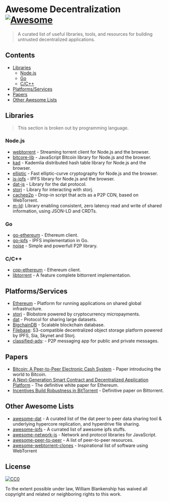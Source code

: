 # Awesome Decentralization [![Awesome](https://cdn.rawgit.com/sindresorhus/awesome/d7305f38d29fed78fa85652e3a63e154dd8e8829/media/badge.svg)](https://github.com/sindresorhus/awesome)

> A curated list of useful libraries, tools, and resources for building untrusted decentralized applications.

## Contents

- [Libraries](#libraries)
  - [Node.js](#nodejs)
  - [Go](#go)
  - [C/C++](#cc)
- [Platforms/Services](#platformsservices)
- [Papers](#papers)
- [Other Awesome Lists](#other-awesome-lists)
  

## Libraries

> This section is broken out by programming language.

### Node.js

* [webtorrent](https://github.com/feross/webtorrent) - Streaming torrent client for Node.js and the browser.
* [bitcore-lib](https://github.com/bitpay/bitcore-lib) - JavaScript Bitcoin library for Node.js and the browser.
* [kad](https://github.com/kadtools/kad) - Kademlia distributed hash table library for Node.js and the browser.
* [elliptic](https://github.com/indutny/elliptic) - Fast elliptic-curve cryptography for Node.js and the browser.
* [js-ipfs](https://github.com/ipfs/js-ipfs) - IPFS library for Node.js and the browser.
* [dat-js](https://github.com/joehand/dat-js) - Library for the dat protocol.
* [storj](https://github.com/storj/core) - Library for interacting with storj.
* [cachep2p](http://www.cachep2p.com/) - Drop-in script that acts as a P2P CDN, based on WebTorrent.
* [m-ld](https://m-ld.org/): Library enabling consistent, zero latency read and write of shared information, using JSON-LD and CRDTs.

### Go

* [go-ethereum](https://github.com/ethereum/go-ethereum) - Ethereum client.
* [go-ipfs](https://github.com/ipfs/go-ipfs) - IPFS implementation in Go.
* [noise](https://github.com/perlin-network/noise) - Simple and powerfull P2P library.

### C/C++

* [cpp-ethereum](https://github.com/ethereum/cpp-ethereum) - Ethereum client.
* [libtorrent](http://www.libtorrent.org/) - A feature complete bittorrent implementation.

## Platforms/Services

* [Ethereum](https://www.ethereum.org/) - Platform for running applications on shared global infrastructure.
* [storj](https://storj.io) - Blobstore powered by cryptocurrency micropayments.
* [dat](https://dat-data.com) - Protocol for sharing large datasets.
* [BigchainDB](https://www.bigchaindb.com/) - Scalable blockchain database.
* [Filebase](https://filebase.com): S3-compatible decentralized object storage platform powered by IPFS, Sia, Skynet and Storj.
* [classified-ads](http://katiska.org/classified-ads): - P2P messaging app for public and private messages.

## Papers

* [Bitcoin: A Peer-to-Peer Electronic Cash System](https://bitcoin.org/bitcoin.pdf) - Paper introducing the world to Bitcoin.
* [A Next-Generation Smart Contract and Decentralized Application Platform](https://github.com/ethereum/wiki/wiki/White-Paper) - The definitive white paper for Ethereum.
* [Incentives Build Robustness in BitTorrent](http://www.bittorrent.org/bittorrentecon.pdf) - Definitive paper on Bittorrent.

## Other Awesome Lists

* [awesome-dat](https://github.com/clkao/awesome-dat) - A curated list of the dat peer to peer data sharing tool & underlying hypercore replication, and hyperdrive file sharing.
* [awesome-ipfs](https://github.com/ipfs/awesome-ipfs) - A currated list of awesome ipfs stuffs.
* [awesome-network-js](https://github.com/Kikobeats/awesome-network-js) - Network and protocol libraries for JavaScript.
* [awesome-peer-to-peer](https://github.com/kgryte/awesome-peer-to-peer) - A list of peer-to-peer resources.
* [awesome-webtorrent-clones](https://github.com/DiegoRBaquero/awesome-webtorrent-clones) - Inspirational list of software using WebTorrent

## License

[![CC0](http://mirrors.creativecommons.org/presskit/buttons/88x31/svg/cc-zero.svg)](https://creativecommons.org/publicdomain/zero/1.0/)

To the extent possible under law, William Blankenship has waived all copyright and related or neighboring rights to this work.
